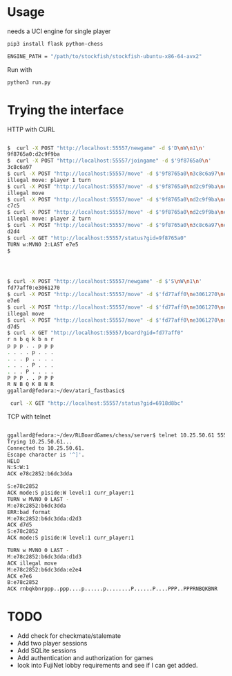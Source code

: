 #  Usage

needs a UCI engine for single player

```bash
pip3 install flask python-chess

ENGINE_PATH = "/path/to/stockfish/stockfish-ubuntu-x86-64-avx2"

```
Run with 
```bash
python3 run.py
```


# Trying the interface 

HTTP with CURL
```bash

$  curl -X POST "http://localhost:55557/newgame" -d $'D\nW\n1\n'
9f8765a0:d2c9f9ba
$  curl -X POST "http://localhost:55557/joingame" -d $'9f8765a0\n'
3c8c6a97
$ curl -X POST "http://localhost:55557/move" -d $'9f8765a0\n3c8c6a97\ne2ef\n'
illegal move: player 1 turn
$ curl -X POST "http://localhost:55557/move" -d $'9f8765a0\nd2c9f9ba\ne2ef\n'
illegal move
$ curl -X POST "http://localhost:55557/move" -d $'9f8765a0\nd2c9f9ba\ne2e4\n'
c7c5
$ curl -X POST "http://localhost:55557/move" -d $'9f8765a0\nd2c9f9ba\ne7e5\n'
illegal move: player 2 turn
$ curl -X POST "http://localhost:55557/move" -d $'9f8765a0\n3c8c6a97\ne7e5\n'
d2d4
$ curl -X GET "http://localhost:55557/status?gid=9f8765a0"
TURN w:MVNO 2:LAST e7e5
$




$ curl -X POST "http://localhost:55557/newgame" -d $'S\nW\n1\n'
fd77aff0:e3061270
$ curl -X POST "http://localhost:55557/move" -d $'fd77aff0\ne3061270\ne2e4\n'
e7e6
$ curl -X POST "http://localhost:55557/move" -d $'fd77aff0\ne3061270\ne1e4\n'
illegal move
$ curl -X POST "http://localhost:55557/move" -d $'fd77aff0\ne3061270\nd2d3\n'
d7d5
$ curl -X GET "http://localhost:55557/board?gid=fd77aff0"
r n b q k b n r
p p p . . p p p
. . . . p . . .
. . . p . . . .
. . . . P . . .
. . . P . . . .
P P P . . P P P
R N B Q K B N R
ggallard@fedora:~/dev/atari_fastbasic$

 curl -X GET "http://localhost:55557/status?gid=6918d8bc"

```
TCP with telnet

```bash

ggallard@fedora:~/dev/RLBoardGames/chess/server$ telnet 10.25.50.61 55558
Trying 10.25.50.61...
Connected to 10.25.50.61.
Escape character is '^]'.
HELO
N:S:W:1
ACK e78c2852:b6dc3dda

S:e78c2852
ACK mode:S p1side:W level:1 curr_player:1
TURN w MVNO 0 LAST -
M:e78c2852:b6dc3dda
ERR:bad format
M:e78c2852:b6dc3dda:d2d3
ACK d7d5
S:e78c2852
ACK mode:S p1side:W level:1 curr_player:1

TURN w MVNO 0 LAST -
M:e78c2852:b6dc3dda:d1d3
ACK illegal move
M:e78c2852:b6dc3dda:e2e4
ACK e7e6
B:e78c2852
ACK rnbqkbnrppp..ppp....p......p........P......P....PPP..PPPRNBQKBNR

```

# TODO
* Add check for checkmate/stalemate
* Add two player sessions
* Add SQLite sessions
* Add authentication and authorization for games
* look into FujiNet lobby requirements and see if I can get added.




